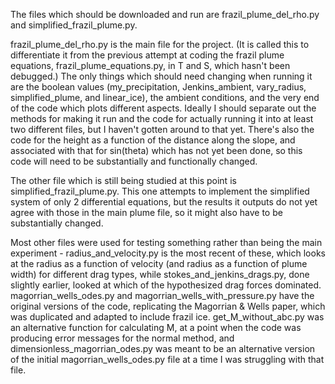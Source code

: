 The files which should be downloaded and run are frazil_plume_del_rho.py and simplified_frazil_plume.py.

frazil_plume_del_rho.py is the main file for the project.
(It is called this to differentiate it from the previous attempt at coding the frazil plume equations, frazil_plume_equations.py, in T and S, which hasn't been debugged.)
The only things which should need changing when running it are the boolean values (my_precipitation, Jenkins_ambient, vary_radius, simplified_plume, and linear_ice),
the ambient conditions, and the very end of the code which plots different aspects.
Ideally I should separate out the methods for making it run and the code for actually running it into at least two different files, but I haven't gotten around to that yet.
There's also the code for the height as a function of the distance along the slope, and associated with that for sin(theta) which has not yet been done,
so this code will need to be substantially and functionally changed.

The other file which is still being studied at this point is simplified_frazil_plume.py.
This one attempts to implement the simplified system of only 2 differential equations, but the results it outputs do not yet agree with those in the main plume file,
so it might also have to be substantially changed.

Most other files were used for testing something rather than being the main experiment -
radius_and_velocity.py is the most recent of these, which looks at the radius as a function of velocity (and radius as a function of plume width) for different drag types,
while stokes_and_jenkins_drags.py, done slightly earlier, looked at which of the hypothesized drag forces dominated.
magorrian_wells_odes.py and magorrian_wells_with_pressure.py have the original versions of the code, replicating the Magorrian & Wells paper,
which was duplicated and adapted to include frazil ice.
get_M_without_abc.py was an alternative function for calculating M, at a point when the code was producing error messages for the normal method,
and dimensionless_magorrian_odes.py was meant to be an alternative version of the initial magorrian_wells_odes.py file at a time I was struggling with that file.
